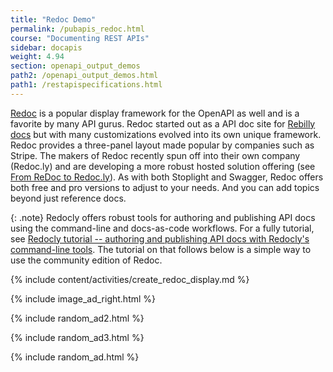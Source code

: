 ```yaml
---
title: "Redoc Demo"
permalink: /pubapis_redoc.html
course: "Documenting REST APIs"
sidebar: docapis
weight: 4.94
section: openapi_output_demos
path2: /openapi_output_demos.html
path1: /restapispecifications.html
---
```


[Redoc](https://github.com/Redocly/redoc) is a popular display framework for the OpenAPI as well and is a favorite by many API gurus. Redoc started out as a API doc site for [Rebilly docs](http://rebilly.github.io/RebillyAPI) but with many customizations evolved into its own unique framework. Redoc provides a three-panel layout made popular by companies such as Stripe. The makers of Redoc recently spun off into their own company (Redoc.ly) and are developing a more robust hosted solution offering (see [From ReDoc to Redoc.ly](https://redoc.ly/blog/from-redoc-to-redocly)). As with both Stoplight and Swagger, Redoc offers both free and pro versions to adjust to your needs. And you can add topics beyond just reference docs.

{: .note}
Redocly offers robust tools for authoring and publishing API docs using the command-line and docs-as-code workflows. For a fully tutorial, see [Redocly tutorial -- authoring and publishing API docs with Redocly's command-line tools](pubapis_redocly.html). The tutorial on that follows below is a simple way to use the community edition of Redoc.

{% include content/activities/create_redoc_display.md %}

{% include image_ad_right.html %}

{% include random_ad2.html %}

{% include random_ad3.html %}

{% include random_ad.html %}
